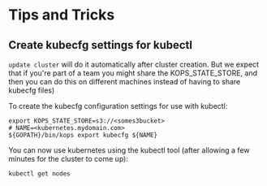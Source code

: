# Tips and Tricks

## Create kubecfg settings for kubectl

`update cluster` will do it automatically after cluster creation.
But we expect that if you're part of a team you might share the KOPS_STATE_STORE, and then you can do
this on different machines instead of having to share kubecfg files)

To create the kubecfg configuration settings for use with kubectl:

```
export KOPS_STATE_STORE=s3://<somes3bucket>
# NAME=<kubernetes.mydomain.com>
${GOPATH}/bin/kops export kubecfg ${NAME}
```

You can now use kubernetes using the kubectl tool (after allowing a few minutes for the cluster to come up):

```kubectl get nodes```